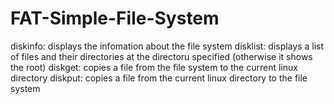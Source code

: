 # FAT-Simple-File-System

diskinfo: displays the infomation about the file system
disklist: displays a list of files and their directories at the directoru specified (otherwise it shows the root)
diskget: copies a file from the file system to the current linux directory
diskput: copies a file from the current linux directory to the file system
